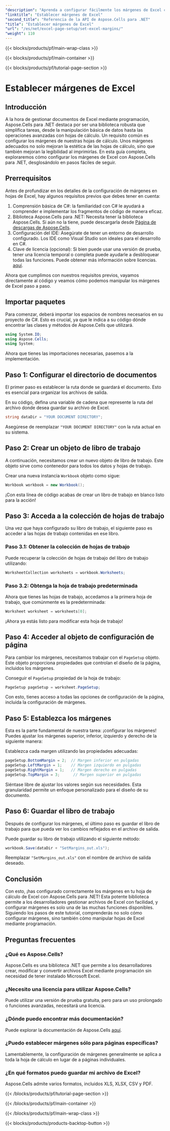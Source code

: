 ```yaml
---
"description": "Aprenda a configurar fácilmente los márgenes de Excel con Aspose.Cells para .NET con nuestra guía paso a paso. Ideal para desarrolladores que buscan mejorar el diseño de sus hojas de cálculo."
"linktitle": "Establecer márgenes de Excel"
"second_title": "Referencia de la API de Aspose.Cells para .NET"
"title": "Establecer márgenes de Excel"
"url": "/es/net/excel-page-setup/set-excel-margins/"
"weight": 110
---
```


{{< blocks/products/pf/main-wrap-class >}}

{{< blocks/products/pf/main-container >}}

{{< blocks/products/pf/tutorial-page-section >}}

# Establecer márgenes de Excel

## Introducción

A la hora de gestionar documentos de Excel mediante programación, Aspose.Cells para .NET destaca por ser una biblioteca robusta que simplifica tareas, desde la manipulación básica de datos hasta las operaciones avanzadas con hojas de cálculo. Un requisito común es configurar los márgenes de nuestras hojas de cálculo. Unos márgenes adecuados no solo mejoran la estética de las hojas de cálculo, sino que también mejoran la legibilidad al imprimirlas. En esta guía completa, exploraremos cómo configurar los márgenes de Excel con Aspose.Cells para .NET, desglosándolo en pasos fáciles de seguir.

## Prerrequisitos

Antes de profundizar en los detalles de la configuración de márgenes en hojas de Excel, hay algunos requisitos previos que debes tener en cuenta:

1. Comprensión básica de C#: la familiaridad con C# le ayudará a comprender e implementar los fragmentos de código de manera eficaz.
2. Biblioteca Aspose.Cells para .NET: Necesita tener la biblioteca Aspose.Cells. Si aún no la tiene, puede descargarla desde [Página de descargas de Aspose.Cells](https://releases.aspose.com/cells/net/).
3. Configuración del IDE: Asegúrate de tener un entorno de desarrollo configurado. Los IDE como Visual Studio son ideales para el desarrollo en C#.
4. Clave de licencia (opcional): Si bien puede usar una versión de prueba, tener una licencia temporal o completa puede ayudarle a desbloquear todas las funciones. Puede obtener más información sobre licencias. [aquí](https://purchase.aspose.com/temporary-license/).

Ahora que cumplimos con nuestros requisitos previos, vayamos directamente al código y veamos cómo podemos manipular los márgenes de Excel paso a paso.

## Importar paquetes

Para comenzar, deberá importar los espacios de nombres necesarios en su proyecto de C#. Esto es crucial, ya que le indica a su código dónde encontrar las clases y métodos de Aspose.Cells que utilizará.

```csharp
using System.IO;
using Aspose.Cells;
using System;
```

Ahora que tienes las importaciones necesarias, pasemos a la implementación.

## Paso 1: Configurar el directorio de documentos

El primer paso es establecer la ruta donde se guardará el documento. Esto es esencial para organizar los archivos de salida. 

En su código, defina una variable de cadena que represente la ruta del archivo donde desea guardar su archivo de Excel. 

```csharp
string dataDir = "YOUR DOCUMENT DIRECTORY";
```

Asegúrese de reemplazar `"YOUR DOCUMENT DIRECTORY"` con la ruta actual en su sistema.

## Paso 2: Crear un objeto de libro de trabajo

A continuación, necesitamos crear un nuevo objeto de libro de trabajo. Este objeto sirve como contenedor para todos los datos y hojas de trabajo.

Crear una nueva instancia `Workbook` objeto como sigue:

```csharp
Workbook workbook = new Workbook();
```

¡Con esta línea de código acabas de crear un libro de trabajo en blanco listo para la acción!

## Paso 3: Acceda a la colección de hojas de trabajo

Una vez que haya configurado su libro de trabajo, el siguiente paso es acceder a las hojas de trabajo contenidas en ese libro.

### Paso 3.1: Obtener la colección de hojas de trabajo

Puede recuperar la colección de hojas de trabajo del libro de trabajo utilizando:

```csharp
WorksheetCollection worksheets = workbook.Worksheets;
```

### Paso 3.2: Obtenga la hoja de trabajo predeterminada

Ahora que tienes las hojas de trabajo, accedamos a la primera hoja de trabajo, que comúnmente es la predeterminada:

```csharp
Worksheet worksheet = worksheets[0];
```

¡Ahora ya estás listo para modificar esta hoja de trabajo!

## Paso 4: Acceder al objeto de configuración de página

Para cambiar los márgenes, necesitamos trabajar con el `PageSetup` objeto. Este objeto proporciona propiedades que controlan el diseño de la página, incluidos los márgenes.

Conseguir el `PageSetup` propiedad de la hoja de trabajo:

```csharp
PageSetup pageSetup = worksheet.PageSetup;
```

Con esto, tienes acceso a todas las opciones de configuración de la página, incluida la configuración de márgenes.

## Paso 5: Establezca los márgenes

Esta es la parte fundamental de nuestra tarea: ¡configurar los márgenes! Puedes ajustar los márgenes superior, inferior, izquierdo y derecho de la siguiente manera:

Establezca cada margen utilizando las propiedades adecuadas:

```csharp
pageSetup.BottomMargin = 2;  // Margen inferior en pulgadas
pageSetup.LeftMargin = 1;    // Margen izquierdo en pulgadas
pageSetup.RightMargin = 1;   // Margen derecho en pulgadas
pageSetup.TopMargin = 3;      // Margen superior en pulgadas
```

Siéntase libre de ajustar los valores según sus necesidades. Esta granularidad permite un enfoque personalizado para el diseño de su documento.

## Paso 6: Guardar el libro de trabajo

Después de configurar los márgenes, el último paso es guardar el libro de trabajo para que pueda ver los cambios reflejados en el archivo de salida.

Puede guardar su libro de trabajo utilizando el siguiente método:

```csharp
workbook.Save(dataDir + "SetMargins_out.xls");
```

Reemplazar `"SetMargins_out.xls"` con el nombre de archivo de salida deseado. 

## Conclusión

Con esto, ¡has configurado correctamente los márgenes en tu hoja de cálculo de Excel con Aspose.Cells para .NET! Esta potente biblioteca permite a los desarrolladores gestionar archivos de Excel con facilidad, y configurar márgenes es solo una de las muchas funciones disponibles. Siguiendo los pasos de este tutorial, comprenderás no solo cómo configurar márgenes, sino también cómo manipular hojas de Excel mediante programación. 

## Preguntas frecuentes

### ¿Qué es Aspose.Cells?
Aspose.Cells es una biblioteca .NET que permite a los desarrolladores crear, modificar y convertir archivos Excel mediante programación sin necesidad de tener instalado Microsoft Excel.

### ¿Necesito una licencia para utilizar Aspose.Cells?
Puede utilizar una versión de prueba gratuita, pero para un uso prolongado o funciones avanzadas, necesitará una licencia.

### ¿Dónde puedo encontrar más documentación?
Puede explorar la documentación de Aspose.Cells [aquí](https://reference.aspose.com/cells/net/).

### ¿Puedo establecer márgenes sólo para páginas específicas?
Lamentablemente, la configuración de márgenes generalmente se aplica a toda la hoja de cálculo en lugar de a páginas individuales.

### ¿En qué formatos puedo guardar mi archivo de Excel?
Aspose.Cells admite varios formatos, incluidos XLS, XLSX, CSV y PDF.

{{< /blocks/products/pf/tutorial-page-section >}}

{{< /blocks/products/pf/main-container >}}

{{< /blocks/products/pf/main-wrap-class >}}

{{< blocks/products/products-backtop-button >}}